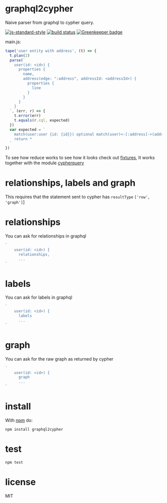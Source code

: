 # graphql2cypher

Naive parser from graphql to cypher query.

[![js-standard-style](https://img.shields.io/badge/code_style-standard-brightgreen.svg)](https://github.com/feross/standard)
[![build status](https://api.travis-ci.org/JamesKyburz/graphql2cypher.svg)](https://travis-ci.org/JamesKyburz/graphql2cypher)
[![Greenkeeper badge](https://badges.greenkeeper.io/JamesKyburz/graphql2cypher.svg)](https://greenkeeper.io/)

main.js:

```javascript
tape('user entity with address', (t) => {
  t.plan(2)
  parse(`
    user(id: <id>) {
      properties {
        name,
        address(edge: ":address", addressId: <addressId>) {
          properties {
            line
          }
        }
      }
    }
  `, (err, r) => {
    t.error(err)
    t.equals(r.cql, expected)
  })
  var expected = `
    match(user:user {id: {id}}) optional match(user)<-[:address]->(address:address {addressId: {addressId}})
    return *
  `
})
```

To see how reduce works to see how it looks check out [fixtures](https://github.com/JamesKyburz/graphql2cypher/blob/master/test/fixtures.js),
It works together with the module [cypherquery](https://github.com/JamesKyburz/cypherquery)

# relationships, labels and graph

This requires that the statement sent to cypher has `resultType` `['row', 'graph']`]

# relationships

You can ask for relationships in graphql

```javascript
`
    user(id: <id>) {
      relationships,
      ...
`
```

# labels

You can ask for labels in graphql

```javascript
`
    user(id: <id>) {
      labels
      ...
`
```

# graph
You can ask for the raw graph as returned by cypher

```javascript
`
    user(id: <id>) {
      graph
      ...
`
```

# install

With [npm](https://npmjs.org) do:

```
npm install graphql2cypher
```

# test

```
npm test
```

# license

MIT
